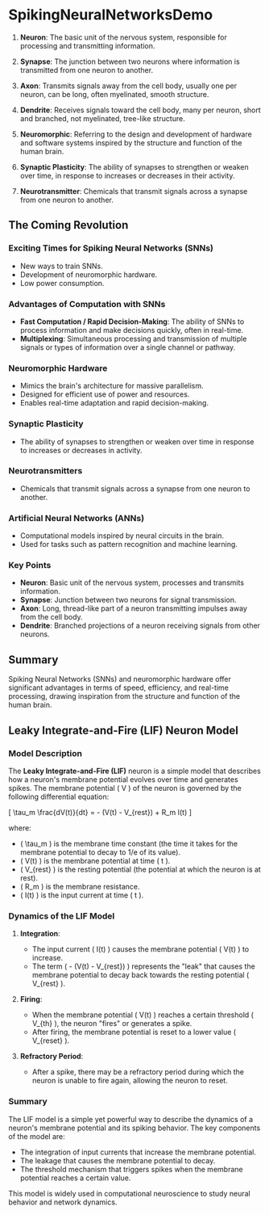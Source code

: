 # SpikingNeuralNetworksDemo

1. **Neuron**: The basic unit of the nervous system, responsible for processing and transmitting information.

2. **Synapse**: The junction between two neurons where information is transmitted from one neuron to another.

3. **Axon**: Transmits signals away from the cell body, usually one per neuron, can be long, often myelinated, smooth structure.

4. **Dendrite**: Receives signals toward the cell body, many per neuron, short and branched, not myelinated, tree-like structure.

5. **Neuromorphic**: Referring to the design and development of hardware and software systems inspired by the structure and function of the human brain.

6. **Synaptic Plasticity**: The ability of synapses to strengthen or weaken over time, in response to increases or decreases in their activity.

7. **Neurotransmitter**: Chemicals that transmit signals across a synapse from one neuron to another.

## The Coming Revolution

### Exciting Times for Spiking Neural Networks (SNNs)
- New ways to train SNNs.
- Development of neuromorphic hardware.
- Low power consumption.

### Advantages of Computation with SNNs
- **Fast Computation / Rapid Decision-Making**: The ability of SNNs to process information and make decisions quickly, often in real-time.
- **Multiplexing**: Simultaneous processing and transmission of multiple signals or types of information over a single channel or pathway.

### Neuromorphic Hardware
- Mimics the brain's architecture for massive parallelism.
- Designed for efficient use of power and resources.
- Enables real-time adaptation and rapid decision-making.

### Synaptic Plasticity
- The ability of synapses to strengthen or weaken over time in response to increases or decreases in activity.

### Neurotransmitters
- Chemicals that transmit signals across a synapse from one neuron to another.

### Artificial Neural Networks (ANNs)
- Computational models inspired by neural circuits in the brain.
- Used for tasks such as pattern recognition and machine learning.

### Key Points
- **Neuron**: Basic unit of the nervous system, processes and transmits information.
- **Synapse**: Junction between two neurons for signal transmission.
- **Axon**: Long, thread-like part of a neuron transmitting impulses away from the cell body.
- **Dendrite**: Branched projections of a neuron receiving signals from other neurons.

## Summary
Spiking Neural Networks (SNNs) and neuromorphic hardware offer significant advantages in terms of speed, efficiency, and real-time processing, drawing inspiration from the structure and function of the human brain.

## Leaky Integrate-and-Fire (LIF) Neuron Model

### Model Description
The **Leaky Integrate-and-Fire (LIF)** neuron is a simple model that describes how a neuron's membrane potential evolves over time and generates spikes. The membrane potential \( V \) of the neuron is governed by the following differential equation:

\[ \tau_m \frac{dV(t)}{dt} = - (V(t) - V_{rest}) + R_m I(t) \]

where:
- \( \tau_m \) is the membrane time constant (the time it takes for the membrane potential to decay to 1/e of its value).
- \( V(t) \) is the membrane potential at time \( t \).
- \( V_{rest} \) is the resting potential (the potential at which the neuron is at rest).
- \( R_m \) is the membrane resistance.
- \( I(t) \) is the input current at time \( t \).

### Dynamics of the LIF Model
1. **Integration**:
   - The input current \( I(t) \) causes the membrane potential \( V(t) \) to increase.
   - The term \( - (V(t) - V_{rest}) \) represents the "leak" that causes the membrane potential to decay back towards the resting potential \( V_{rest} \).

2. **Firing**:
   - When the membrane potential \( V(t) \) reaches a certain threshold \( V_{th} \), the neuron "fires" or generates a spike.
   - After firing, the membrane potential is reset to a lower value \( V_{reset} \).

3. **Refractory Period**:
   - After a spike, there may be a refractory period during which the neuron is unable to fire again, allowing the neuron to reset.

### Summary
The LIF model is a simple yet powerful way to describe the dynamics of a neuron's membrane potential and its spiking behavior. The key components of the model are:
- The integration of input currents that increase the membrane potential.
- The leakage that causes the membrane potential to decay.
- The threshold mechanism that triggers spikes when the membrane potential reaches a certain value.

This model is widely used in computational neuroscience to study neural behavior and network dynamics.